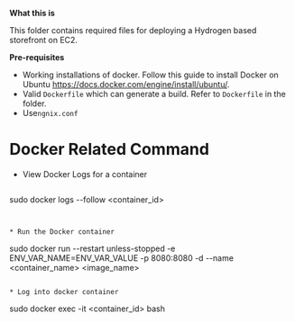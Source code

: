 
**What this is**

This folder contains required files for deploying a Hydrogen based storefront on EC2.

**Pre-requisites**

* Working installations of docker. Follow this guide to install Docker on Ubuntu https://docs.docker.com/engine/install/ubuntu/.
* Valid `Dockerfile` which can generate a build. Refer to `Dockerfile` in the folder.
* Use`ngnix.conf` 



# Docker Related Command


* View Docker Logs for a container
  ```
sudo  docker logs --follow <container_id>
  ```


* Run the Docker container

  ```
sudo docker run --restart unless-stopped -e ENV_VAR_NAME=ENV_VAR_VALUE -p 8080:8080 -d --name <container_name> <image_name>

  ```

* Log into docker container

  ```
sudo docker exec -it <container_id> bash
```